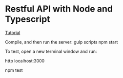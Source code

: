 # Restful API with Node and Typescript
<a href='http://mherman.org/blog/2016/11/05/developing-a-restful-api-with-node-and-typescript/#.WI47GNwrK01'/>Tutorial<a>

Compile, and then run the server:
 gulp scripts
 npm start

To test, open a new terminal window and run:

 http localhost:3000

 npm test